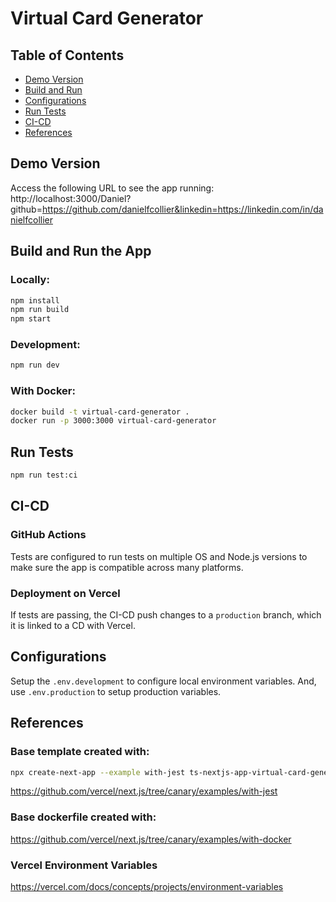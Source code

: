 # Virtual Card Generator

## Table of Contents

- [Demo Version](#demo-version)
- [Build and Run](#build-and-run)
- [Configurations](#configurations)
- [Run Tests](#run-tests)
- [CI-CD](#ci-cd)
- [References](#references)

## Demo Version

Access the following URL to see the app running:
http://localhost:3000/Daniel?github=https://github.com/danielfcollier&linkedin=https://linkedin.com/in/danielfcollier

## Build and Run the App

### Locally:

```bash
npm install
npm run build
npm start
```

### Development:

```bash
npm run dev
```

### With Docker:

```bash
docker build -t virtual-card-generator .
docker run -p 3000:3000 virtual-card-generator
```

## Run Tests

```bash
npm run test:ci
```
## CI-CD

### GitHub Actions

Tests are configured to run tests on multiple OS and Node.js versions to make sure the app is compatible across many platforms.

### Deployment on Vercel

If tests are passing, the CI-CD push changes to a `production` branch, which it is linked to a CD with Vercel.

## Configurations

Setup the `.env.development` to configure local environment variables. And, use `.env.production` to setup production variables.

## References

### Base template created with:

```bash
npx create-next-app --example with-jest ts-nextjs-app-virtual-card-generator
```

https://github.com/vercel/next.js/tree/canary/examples/with-jest

### Base dockerfile created with:

https://github.com/vercel/next.js/tree/canary/examples/with-docker


### Vercel Environment Variables

https://vercel.com/docs/concepts/projects/environment-variables
